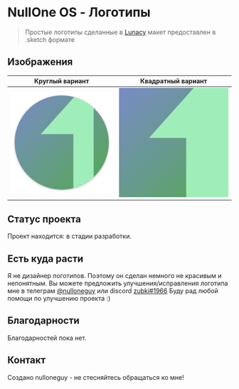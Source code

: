 # NullOne OS - Логотипы

> Простые логотипы сделанные в [Lunacy](https://icons8.ru/lunacy)
> макет предоставлен в .sketch формате

## Изображения

| Круглый вариант              | Квадратный вариант           |
| ---------------------------- | ---------------------------- |
| ![square](./logo-circle.png) | ![square](./logo-square.png) |

## Статус проекта

Проект находится: в стадии разработки.

## Есть куда расти

Я не дизайнер логотипов. Поэтому он сделан немного не красивым и непонятным.
Вы можете предложить улучшения/исправления логотипа мне в телеграм [@nulloneguy](https://t.me/nulloneguy) или discord [zubki#1966](https://discordapp.com/users/876400044163629056/)
Буду рад любой помощи по улучшению проекта :)

## Благодарности

Благодарностей пока нет.

## Контакт

Создано nulloneguy - не стесняйтесь обращаться ко мне!

<!-- ## License -->

<!-- Этот проект с открытым исходным кодом и доступен под -->
